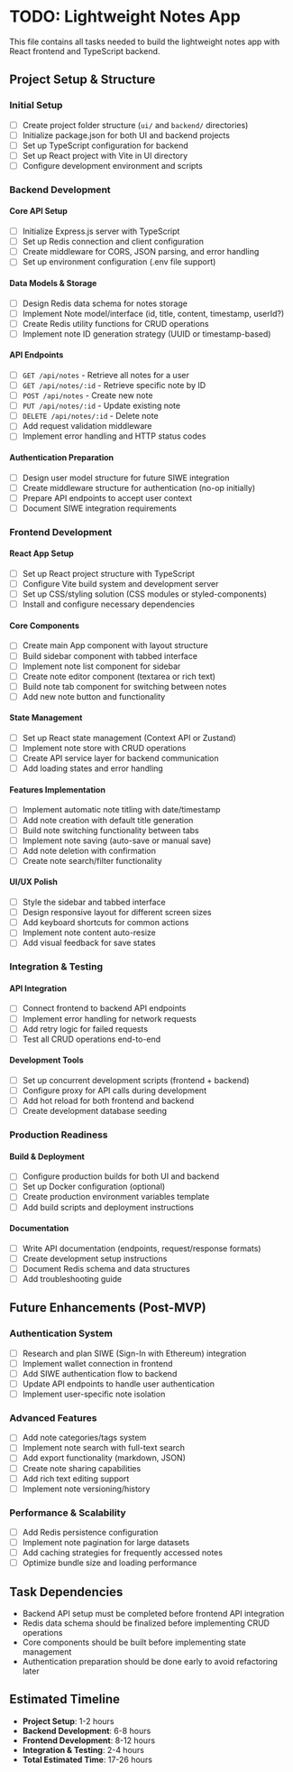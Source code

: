 # TODO: Lightweight Notes App

This file contains all tasks needed to build the lightweight notes app with React frontend and TypeScript backend.

## Project Setup & Structure

### Initial Setup
- [ ] Create project folder structure (`ui/` and `backend/` directories)
- [ ] Initialize package.json for both UI and backend projects
- [ ] Set up TypeScript configuration for backend
- [ ] Set up React project with Vite in UI directory
- [ ] Configure development environment and scripts

### Backend Development

#### Core API Setup
- [ ] Initialize Express.js server with TypeScript
- [ ] Set up Redis connection and client configuration
- [ ] Create middleware for CORS, JSON parsing, and error handling
- [ ] Set up environment configuration (.env file support)

#### Data Models & Storage
- [ ] Design Redis data schema for notes storage
- [ ] Implement Note model/interface (id, title, content, timestamp, userId?)
- [ ] Create Redis utility functions for CRUD operations
- [ ] Implement note ID generation strategy (UUID or timestamp-based)

#### API Endpoints
- [ ] `GET /api/notes` - Retrieve all notes for a user
- [ ] `GET /api/notes/:id` - Retrieve specific note by ID
- [ ] `POST /api/notes` - Create new note
- [ ] `PUT /api/notes/:id` - Update existing note
- [ ] `DELETE /api/notes/:id` - Delete note
- [ ] Add request validation middleware
- [ ] Implement error handling and HTTP status codes

#### Authentication Preparation
- [ ] Design user model structure for future SIWE integration
- [ ] Create middleware structure for authentication (no-op initially)
- [ ] Prepare API endpoints to accept user context
- [ ] Document SIWE integration requirements

### Frontend Development

#### React App Setup
- [ ] Set up React project structure with TypeScript
- [ ] Configure Vite build system and development server
- [ ] Set up CSS/styling solution (CSS modules or styled-components)
- [ ] Install and configure necessary dependencies

#### Core Components
- [ ] Create main App component with layout structure
- [ ] Build sidebar component with tabbed interface
- [ ] Implement note list component for sidebar
- [ ] Create note editor component (textarea or rich text)
- [ ] Build note tab component for switching between notes
- [ ] Add new note button and functionality

#### State Management
- [ ] Set up React state management (Context API or Zustand)
- [ ] Implement note store with CRUD operations
- [ ] Create API service layer for backend communication
- [ ] Add loading states and error handling

#### Features Implementation
- [ ] Implement automatic note titling with date/timestamp
- [ ] Add note creation with default title generation
- [ ] Build note switching functionality between tabs
- [ ] Implement note saving (auto-save or manual save)
- [ ] Add note deletion with confirmation
- [ ] Create note search/filter functionality

#### UI/UX Polish
- [ ] Style the sidebar and tabbed interface
- [ ] Design responsive layout for different screen sizes
- [ ] Add keyboard shortcuts for common actions
- [ ] Implement note content auto-resize
- [ ] Add visual feedback for save states

### Integration & Testing

#### API Integration
- [ ] Connect frontend to backend API endpoints
- [ ] Implement error handling for network requests
- [ ] Add retry logic for failed requests
- [ ] Test all CRUD operations end-to-end

#### Development Tools
- [ ] Set up concurrent development scripts (frontend + backend)
- [ ] Configure proxy for API calls during development
- [ ] Add hot reload for both frontend and backend
- [ ] Create development database seeding

### Production Readiness

#### Build & Deployment
- [ ] Configure production builds for both UI and backend
- [ ] Set up Docker configuration (optional)
- [ ] Create production environment variables template
- [ ] Add build scripts and deployment instructions

#### Documentation
- [ ] Write API documentation (endpoints, request/response formats)
- [ ] Create development setup instructions
- [ ] Document Redis schema and data structures
- [ ] Add troubleshooting guide

## Future Enhancements (Post-MVP)

### Authentication System
- [ ] Research and plan SIWE (Sign-In with Ethereum) integration
- [ ] Implement wallet connection in frontend
- [ ] Add SIWE authentication flow to backend
- [ ] Update API endpoints to handle user authentication
- [ ] Implement user-specific note isolation

### Advanced Features
- [ ] Add note categories/tags system
- [ ] Implement note search with full-text search
- [ ] Add export functionality (markdown, JSON)
- [ ] Create note sharing capabilities
- [ ] Add rich text editing support
- [ ] Implement note versioning/history

### Performance & Scalability
- [ ] Add Redis persistence configuration
- [ ] Implement note pagination for large datasets
- [ ] Add caching strategies for frequently accessed notes
- [ ] Optimize bundle size and loading performance

## Task Dependencies

- Backend API setup must be completed before frontend API integration
- Redis data schema should be finalized before implementing CRUD operations
- Core components should be built before implementing state management
- Authentication preparation should be done early to avoid refactoring later

## Estimated Timeline

- **Project Setup**: 1-2 hours
- **Backend Development**: 6-8 hours
- **Frontend Development**: 8-12 hours
- **Integration & Testing**: 2-4 hours
- **Total Estimated Time**: 17-26 hours